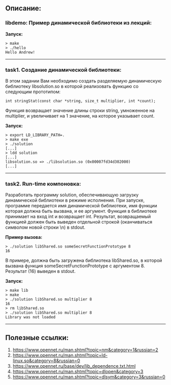 ## Описание:

### libdemo: Пример динамической библиотеки из лекций:

**Запуск:**

```
> make
> ./hello
Hello Andrew!
```

-----------------------------------------------------------------------------------

### task1. Создание динамической библиотеки:

В этом задании Вам необходимо создать разделяемую динамическую библиотеку libsolution.so в которой реализовать функцию со следующим прототипом:

```
int stringStat(const char *string, size_t multiplier, int *count);
```

Функция возвращает значение длины строки string, умноженное на multiplier, и увеличивает на 1 значение, на которое указывает count.


**Запуск:**

```
> export LD_LIBRARY_PATH=.
> make exe
> ./solution
[...]
> ldd solution
[...]
libsolution.so => ./libsolution.so (0x00007fd34d302000)
[...]
```

-----------------------------------------------------------------------------------

### task2. Run-time компоновка:

Разработать программу solution, обеспечивающую загрузку динамической библиотеки в режиме исполнения. При запуске, программе передается имя динамической библиотеки, имя функции которая должна быть вызвана, и ее аргумент. Функция в библиотеке принимает на вход int и возвращает int. Результат, возвращаемый функцией должен быть выведен отдельной строкой (оканчиваться символом новой строки \n)  в stdout.

**Пример вызова:**

```
> ./solution libShared.so someSecretFunctionPrototype 8
16
```

В примере, должна быть загружена библиотека libShared.so, в которой вызвана функция someSecretFunctionPrototype с аргументом 8. Результат (16) выведен в stdout.

**Запуск:**

```
> make lib
> make
> ./solution libShared.so multiplier 8
16
> rm libShared.so
> ./solution libShared.so multiplier 8
Library was not loaded
```


-----------------------------------------------------------------------------------

## Полезные ссылки:
1. https://www.opennet.ru/man.shtml?topic=nm&category=1&russian=2
2. https://www.opennet.ru/man.shtml?topic=ld-linux.so&category=8&russian=0
3. https://www.opennet.ru/base/dev/lib_dependence.txt.html
4. https://www.opennet.ru/man.shtml?topic=dlopen&category=3
5. https://www.opennet.ru/man.shtml?topic=dlsym&category=3&russian=0
